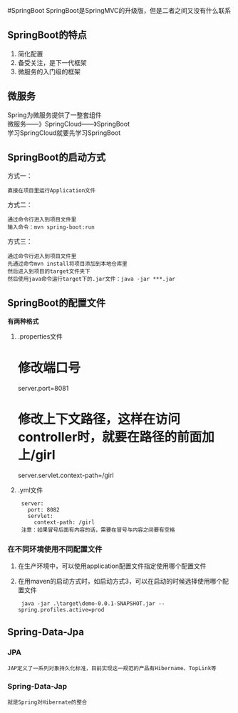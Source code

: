#SpringBoot
SpringBoot是SpringMVC的升级版，但是二者之间又没有什么联系
## SpringBoot的特点 ##
1. 简化配置
2. 备受关注，是下一代框架
3. 微服务的入门级的框架

## 微服务 ##
Spring为微服务提供了一整套组件  
微服务——》SpringCloud——》SpringBoot  
学习SpringCloud就要先学习SpringBoot  

## SpringBoot的启动方式 ##
方式一：

	直接在项目里运行Application文件
方式二：

	通过命令行进入到项目文件里
	输入命令：mvn spring-boot:run
方式三：

	通过命令行进入到项目文件里
	先通过命令mvn install将项目添加到本地仓库里
	然后进入到项目的target文件夹下
	然后使用java命令运行target下的.jar文件：java -jar ***.jar
## SpringBoot的配置文件 ##
**有两种格式**  
1. .properties文件

	# 修改端口号
	server.port=8081
	# 修改上下文路径，这样在访问controller时，就要在路径的前面加上/girl
	server.servlet.context-path=/girl
2. .yml文件

		server:
		  port: 8082
		  servlet:
		    context-path: /girl
		注意：如果冒号后面有内容的话，需要在冒号与内容之间要有空格
### 在不同环境使用不同配置文件 ###
1. 在生产环境中，可以使用application配置文件指定使用哪个配置文件
2. 在用maven的启动方式时，如启动方式3，可以在启动的时候选择使用哪个配置文件

		java -jar .\target\demo-0.0.1-SNAPSHOT.jar --spring.profiles.active=prod

## Spring-Data-Jpa ##
### JPA ###
	JAP定义了一系列对象持久化标准，目前实现这一规范的产品有Hibername、TopLink等
### Spring-Data-Jap ###
	就是Spring对Hibernate的整合